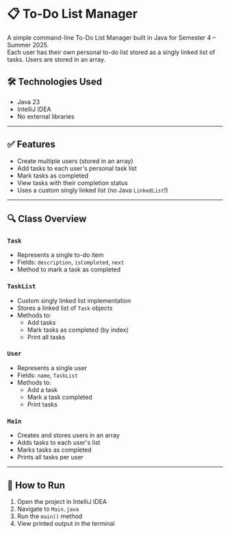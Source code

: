 # 📋 To-Do List Manager

A simple command-line To-Do List Manager built in Java for Semester 4 – Summer 2025.  
Each user has their own personal to-do list stored as a singly linked list of tasks. Users are stored in an array.

## 🛠️ Technologies Used
- Java 23
- IntelliJ IDEA
- No external libraries

---

## ✅ Features

- Create multiple users (stored in an array)
- Add tasks to each user's personal task list
- Mark tasks as completed
- View tasks with their completion status
- Uses a custom singly linked list (no Java `LinkedList`!)

---

## 🔍 Class Overview

### `Task`
- Represents a single to-do item
- Fields: `description`, `isCompleted`, `next`
- Method to mark a task as completed

### `TaskList`
- Custom singly linked list implementation
- Stores a linked list of `Task` objects
- Methods to:
  - Add tasks
  - Mark tasks as completed (by index)
  - Print all tasks

### `User`
- Represents a single user
- Fields: `name`, `TaskList`
- Methods to:
  - Add a task
  - Mark a task completed
  - Print tasks

### `Main`
- Creates and stores users in an array
- Adds tasks to each user's list
- Marks tasks as completed
- Prints all tasks per user

---

## 🚀 How to Run

1. Open the project in IntelliJ IDEA
2. Navigate to `Main.java`
3. Run the `main()` method
4. View printed output in the terminal


